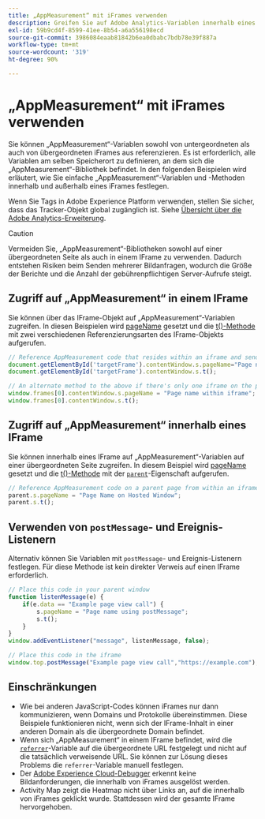 ```yaml
---
title: „AppMeasurement“ mit iFrames verwenden
description: Greifen Sie auf Adobe Analytics-Variablen innerhalb eines IFrame oder einer übergeordneten Seite zu, während Sie sich in einem IFrame befinden.
exl-id: 59b9cd4f-8599-41ee-8b54-a6a556198ecd
source-git-commit: 3986084eaab81842b6ea0dbabc7bdb78e39f887a
workflow-type: tm+mt
source-wordcount: '319'
ht-degree: 90%

---
```


# „AppMeasurement“ mit iFrames verwenden

Sie können „AppMeasurement“-Variablen sowohl von untergeordneten als auch von übergeordneten iFrames aus referenzieren. Es ist erforderlich, alle Variablen am selben Speicherort zu definieren, an dem sich die „AppMeasurement“-Bibliothek befindet. In den folgenden Beispielen wird erläutert, wie Sie einfache „AppMeasurement“-Variablen und -Methoden innerhalb und außerhalb eines iFrames festlegen.

Wenn Sie Tags in Adobe Experience Platform verwenden, stellen Sie sicher, dass das Tracker-Objekt global zugänglich ist. Siehe [Übersicht über die Adobe Analytics-Erweiterung](https://experienceleague.adobe.com/docs/experience-platform/tags/extensions/adobe/analytics/overview.html).

>[!CAUTION]
>
>Vermeiden Sie, „AppMeasurement“-Bibliotheken sowohl auf einer übergeordneten Seite als auch in einem IFrame zu verwenden. Dadurch entstehen Risiken beim Senden mehrerer Bildanfragen, wodurch die Größe der Berichte und die Anzahl der gebührenpflichtigen Server-Aufrufe steigt.

## Zugriff auf „AppMeasurement“ in einem IFrame

Sie können über das IFrame-Objekt auf „AppMeasurement“-Variablen zugreifen. In diesen Beispielen wird [pageName](../vars/page-vars/pagename.md) gesetzt und die [t()-Methode](../vars/functions/t-method.md) mit zwei verschiedenen Referenzierungsarten des IFrame-Objekts aufgerufen.

```js
// Reference AppMeasurement code that resides within an iframe and send an image request
document.getElementById('targetFrame').contentWindow.s.pageName="Page name within iframe";
document.getElementById('targetFrame').contentWindow.s.t();

// An alternate method to the above if there's only one iframe on the page
window.frames[0].contentWindow.s.pageName = "Page name within iframe";
window.frames[0].contentWindow.s.t();
```

## Zugriff auf „AppMeasurement“ innerhalb eines IFrame

Sie können innerhalb eines IFrame auf „AppMeasurement“-Variablen auf einer übergeordneten Seite zugreifen. In diesem Beispiel wird [pageName](../vars/page-vars/pagename.md) gesetzt und die [t()-Methode](../vars/functions/t-method.md) mit der [`parent`](https://www.w3schools.com/jsref/prop_win_parent.asp)-Eigenschaft aufgerufen.

```js
// Reference AppMeasurement code on a parent page from within an iframe and send an image request
parent.s.pageName = "Page Name on Hosted Window";
parent.s.t();
```

## Verwenden von `postMessage`- und Ereignis-Listenern

Alternativ können Sie Variablen mit `postMessage`- und Ereignis-Listenern festlegen. Für diese Methode ist kein direkter Verweis auf einen IFrame erforderlich.

```js
// Place this code in your parent window
function listenMessage(e) {
    if(e.data == "Example page view call") {
        s.pageName = "Page name using postMessage";
        s.t();
    }
}
window.addEventListener("message", listenMessage, false);

// Place this code in the iframe
window.top.postMessage("Example page view call","https://example.com");
```

## Einschränkungen

* Wie bei anderen JavaScript-Codes können iFrames nur dann kommunizieren, wenn Domains und Protokolle übereinstimmen. Diese Beispiele funktionieren nicht, wenn sich der IFrame-Inhalt in einer anderen Domain als die übergeordnete Domain befindet.
* Wenn sich „AppMeasurement“ in einem IFrame befindet, wird die [`referrer`](../vars/page-vars/referrer.md)-Variable auf die übergeordnete URL festgelegt und nicht auf die tatsächlich verweisende URL. Sie können zur Lösung dieses Problems die `referrer`-Variable manuell festlegen.
* Der [Adobe Experience Cloud-Debugger](https://experienceleague.adobe.com/docs/debugger/using/experience-cloud-debugger.html?lang=de) erkennt keine Bildanforderungen, die innerhalb von iFrames ausgelöst werden.
* Activity Map zeigt die Heatmap nicht über Links an, auf die innerhalb von iFrames geklickt wurde. Stattdessen wird der gesamte IFrame hervorgehoben.
